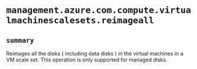 # `management.azure.com.compute.virtualmachinescalesets.reimageall`

## `summary`
Reimages all the disks ( including data disks ) in the virtual machines in a VM scale set. This operation is only supported for managed disks.


